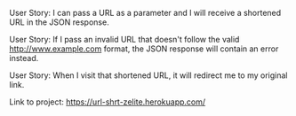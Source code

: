 User Story:
I can pass a URL as a parameter and I will receive a shortened URL in the JSON response.

User Story:
If I pass an invalid URL that doesn't follow the valid http://www.example.com format, the JSON response will contain an error instead.

User Story:
When I visit that shortened URL, it will redirect me to my original link.

Link to project: https://url-shrt-zelite.herokuapp.com/
